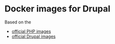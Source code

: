 # Docker images for Drupal

Based on the 
* [official PHP images](https://hub.docker.com/_/php/)
* [official Drupal images](https://hub.docker.com/_/drupal/) 